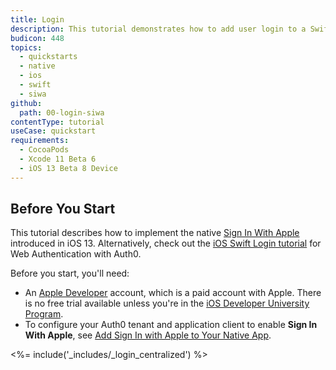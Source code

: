 ```yaml
---
title: Login
description: This tutorial demonstrates how to add user login to a Swift application using Sign In With Apple.
budicon: 448
topics:
  - quickstarts
  - native
  - ios
  - swift
  - siwa
github:
  path: 00-login-siwa
contentType: tutorial
useCase: quickstart
requirements:
  - CocoaPods
  - Xcode 11 Beta 6
  - iOS 13 Beta 8 Device
---
```


<!-- markdownlint-disable MD002 MD041 -->

## Before You Start

This tutorial describes how to implement the native [Sign In With Apple](https://developer.apple.com/sign-in-with-apple/) introduced in iOS 13. Alternatively, check out the [iOS Swift Login tutorial](/quickstart/native/ios-swift) for Web Authentication with Auth0.

Before you start, you'll need:
* An [Apple Developer](https://developer.apple.com/programs/) account, which is a paid account with Apple. There is no free trial available unless you're in the [iOS Developer University Program](https://developer.apple.com/support/compare-memberships/).
* To configure your Auth0 tenant and application client to enable **Sign In With Apple**, see [Add Sign In with Apple to Your Native App](/connections/apple-siwa/add-siwa-to-native-app).

<%= include('_includes/_login_centralized') %>
